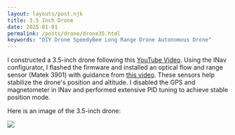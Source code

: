 ```yaml
---
layout: layouts/post.njk
title: 3.5 Inch Drone
date: 2025-01-01
permalink: /posts/drone/drone35.html
keywords: "DIY Drone SpeedyBee Long Range Drone Autonomous Drone"
---
```

I constructed a 3.5-inch drone following this <a href="https://youtu.be/aXrrg48auhU?si=Ta766uZoYvSO6QAG" target="_blank">YouTube Video</a>. Using the INav configurator, I flashed the firmware and installed an optical flow and range sensor (Matek 3901) with guidance from <a href="https://youtu.be/T1CkdG9gaYk?si=r26BCVvGVcIB0keX" target="_blank">this video</a>. These sensors help stabilize the drone's position and altitude. I disabled the GPS and magnetometer in INav and performed extensive PID tuning to achieve stable position mode.

Here is an image of the 3.5-inch drone:

![](image35inch.png)

